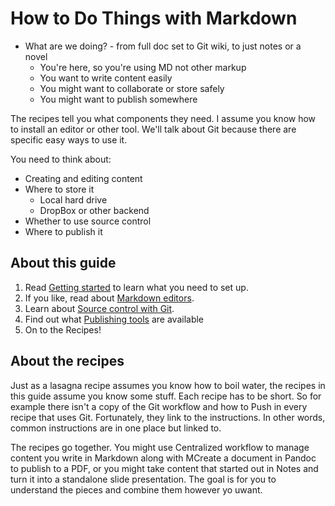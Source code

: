 # How to Do Things with Markdown

<!--
TO DO

Talk about how you edit, store, publish
How these docs work - what's a recipe? 
Why aren't all the instructions on one page? Because once you know how to click the pull button you don't need to see that again
Decide on sentence vs. title case and implement throughout


How to do things with Markdown
Getting started - Edit pass
Tools

    Markdown editors - Edit pass
    Storage - Edit, add content. What are the goals and gotchas? Lots of MD editors sync
    with something, especially the online ones
    Git 

        About Git - you need a host/git/client, here's what they're for. You can branch
        or not - plus edit for clarity
        Git setup - foreshadow the steps and why we're doing it. Add tabs with steps for
        GitHub and GHD
        Git basics - Foreshadow more. What are workflows? How do we use the commands in
        the recipes? Plus edit pass. Add commands to get out of trouble for BB/GHD/shell
    Publishing - Add content for Git wiki. Play with Hugo. Write MkDocs content and 
    Pandoc content and Preso tools content.

Recipes

    Take notes - write content
    Edit a Git wiki - add steps for GHD/shell, major edit, add overviews
    Collaborate using Git centralized workflow - edit pass
    Manage docs with GitHub Flow - edit pass, focus on publishing and make consistent
    with centralized worklow
    Publish a website with Hugo - Play with Hugo, write content, talk about publishing
    Publish documentation with MkDocs - write content, talk about publishing, make
    consistent with Hugo
    Create a document with Pandoc - write content
    Grab a web page with Pandoc - write content
    Create a standalone presentation - write content

Resources - go through and find places to link, terms, etc. and grab links fom my other page


-->



- What are we doing? - from full doc set to Git wiki, to just notes or a novel
	+ You're here, so you're using MD not other markup
	+ You want to write content easily
	+ You might want to collaborate or store safely
	+ You might want to publish somewhere

The recipes tell you what components they need.
I assume you know how to install an editor or other tool.
We'll talk about Git because there are specific easy ways to use it.

You need to think about:
- Creating and editing content
- Where to store it
  - Local hard drive
  - DropBox or other backend
- Whether to use source control
- Where to publish it


## About this guide

1. Read [Getting started](../getting-started/getting-started/) to learn what you need to set up.
2. If you like, read about [Markdown editors](../tools/tools-editors/).
3. Learn about [Source control with Git](../tools/tools-git/).
4. Find out what [Publishing tools](../tools/tools-publishing/) are available
5. On to the Recipes!


## About the recipes

Just as a lasagna recipe assumes you know how to boil water, the recipes in this guide assume you know some stuff. Each recipe has to be short. So for example there isn't a copy of the Git workflow and how to Push in every recipe that uses Git. Fortunately, they link to the instructions. In other words, common instructions are in one place but linked to.

The recipes go together. You might use Centralized workflow to manage content you write in Markdown along with MCreate a document in Pandoc to publish to a PDF, or you might take content that started out in Notes and turn it into a standalone slide presentation. The goal is for you to understand the pieces and combine them however yo uwant.